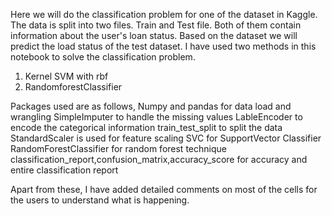 Here we will do the classification problem for one of the dataset in Kaggle. The data is split into two files. Train and Test file. Both of them contain information about the user's loan status.
Based on the dataset we will predict the load status of the test dataset. 
I have used two methods in this notebook to solve the classification problem. 
1) Kernel SVM with rbf
2) RandomforestClassifier

Packages used are as follows,
Numpy and pandas for data load and wrangling
SimpleImputer to handle the missing values
LableEncoder to encode the categorical information
train_test_split to split the data
StandardScaler is used for feature scaling
SVC for SupportVector Classifier
RandomForestClassifier for random forest technique
classification_report,confusion_matrix,accuracy_score for accuracy and entire classification report

Apart from these, I have added detailed comments on most of the cells for the users to understand what is happening. 

